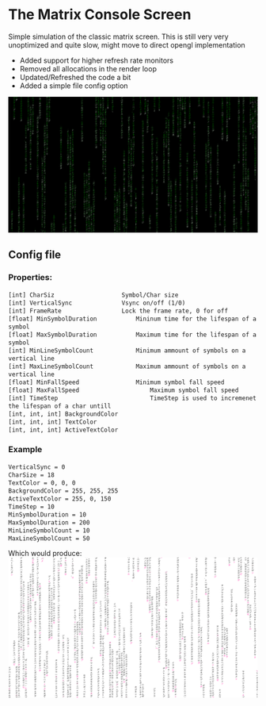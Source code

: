 # The Matrix Console Screen

Simple simulation of the classic matrix screen.
 This is still very very unoptimized and quite slow, might move to direct opengl implementation
 
 - Added support for higher refresh rate monitors
 - Removed all allocations in the render loop
 - Updated/Refreshed the code a bit
 - Added a simple file config option

![alt text](screen.png)

## Config file
### Properties:
    [int] CharSiz			        Symbol/Char size
    [int] VerticalSync		        Vsync on/off (1/0)
    [int] FrameRate			        Lock the frame rate, 0 for off
    [float] MinSymbolDuration	        Mininum time for the lifespan of a symbol 
    [float] MaxSymbolDuration 	        Maximum time for the lifespan of a symbol 
    [int] MinLineSymbolCount	        Minimum ammount of symbols on a vertical line
    [int] MaxLineSymbolCount	        Maximum ammount of symbols on a vertical line
    [float] MinFallSpeed		        Minimum symbol fall speed 
    [float] MaxFallSpeed                    Maximum symbol fall speed
    [int] TimeStep                          TimeStep is used to incremenet the lifespan of a char untill
    [int, int, int] BackgroundColor
    [int, int, int] TextColor
    [int, int, int] ActiveTextColor
    
### Example
    VerticalSync = 0
    CharSize = 18
    TextColor = 0, 0, 0
    BackgroundColor = 255, 255, 255
    ActiveTextColor = 255, 0, 150
    TimeStep = 10
    MinSymbolDuration = 10
    MaxSymbolDuration = 200
    MinLineSymbolCount = 10
    MaxLineSymbolCount = 50

Which would produce:
![alt text](WhiteMatrix.png)
